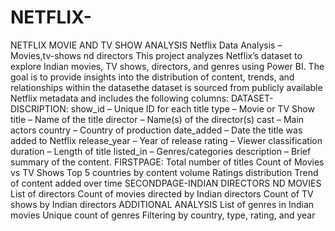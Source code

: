 # NETFLIX-
NETFLIX MOVIE AND TV SHOW ANALYSIS
Netflix Data Analysis – Movies,tv-shows nd directors
This project analyzes Netflix’s dataset to explore Indian movies, TV shows, directors, and genres using Power BI. The goal is to provide insights into the distribution of content, trends, and relationships within the datasethe dataset is sourced from publicly available Netflix metadata and includes the following columns:
DATASET-DISCRIPTION:
show_id – Unique ID for each title
type – Movie or TV Show
title – Name of the title
director – Name(s) of the director(s)
cast – Main actors
country – Country of production
date_added – Date the title was added to Netflix
release_year – Year of release
rating – Viewer classification
duration – Length of title
listed_in – Genres/categories
description – Brief summary of the content.
FIRSTPAGE:
Total number of titles
Count of Movies vs TV Shows
Top 5 countries by content volume
Ratings distribution
Trend of content added over time
SECONDPAGE-INDIAN DIRECTORS ND MOVIES
List of directors
Count of movies directed by Indian directors
Count of TV shows by Indian directors
ADDITIONAL ANALYSIS
List of genres in Indian movies
Unique count of genres
Filtering by country, type, rating, and year
